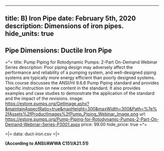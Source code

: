 -----
title: B) Iron Pipe
date: February 5th, 2020
description: Dimensions of iron pipes.
hide_units: true
-----

## Pipe Dimensions: Ductile Iron Pipe 

=^=
title: Pump Piping for Rotodynamic Pumps: 2-Part On-Demand Webinar Series
description: Poor piping design may adversely affect the performance and reliability of a pumping system, and well-designed piping systems are typically more energy efficient than poorly designed systems. This course discusses the ANSI/HI 9.6.6 Pump Piping standard and provides specific instruction on new content in the standard. It also provides examples and case studies to demonstrate the application of the standard and the impact of the revisions.
image: https://estore.pumps.org/GetImage.ashx?&maintainAspectRatio=true&maxHeight=300&maxWidth=300&Path=%7e%2fAssets%2fProductImages%2fPump_Piping_Webinar_Image.png
url: https://estore.pumps.org/Pump-Piping-for-Rotodynamic-Pumps-2-Part-On-Demand-Webinar-Series-P3001.aspx
price: 99.00
hide_price: true
=^=

=|=
data: duct-iron.csv
=|=

**(According to ANSI/AWWA C151/A21.51)**